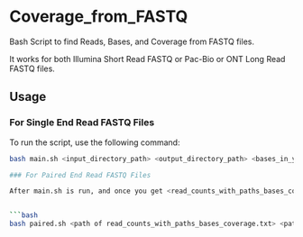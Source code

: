 # Coverage_from_FASTQ

Bash Script to find Reads, Bases, and Coverage from FASTQ files.

It works for both Illumina Short Read FASTQ or Pac-Bio or ONT Long Read FASTQ files.

## Usage

### For Single End Read FASTQ Files

To run the script, use the following command:

```bash
bash main.sh <input_directory_path> <output_directory_path> <bases_in_your_region_of_interest>

### For Paired End Read FASTQ Files

After main.sh is run, and once you get <read_counts_with_paths_bases_coverage.txt> file, run the following script


```bash
bash paired.sh <path of read_counts_with_paths_bases_coverage.txt> <path of paired_read_count_with_paths_bases_coverage.txt>

